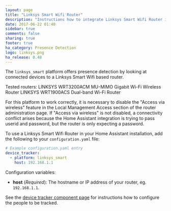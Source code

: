 ```yaml
---
layout: page
title: "Linksys Smart Wifi Router"
description: "Instructions how to integrate Linksys Smart Wifi Router into Home Assistant."
date: 2017-06-22 01:40
sidebar: true
comments: false
sharing: true
footer: true
ha_category: Presence Detection
logo: linksys.png
ha_release: 0.48
---
```


The `linksys_smart` platform offers presence detection by looking at connected devices to a Linksys Smart Wifi based router. 

Tested routers: 
   LINKSYS WRT3200ACM MU-MIMO Gigabit Wi-Fi Wireless Router
   LINKSYS WRT1900ACS Dual-band Wi-Fi Router
   

<p class='note'>
For this platform to work correctly, it is necessary to disable the "Access via wireless" feature in the Local Management Access section of the router administration page. If "Access via wireless" is not disabled, a connectivity conflict arises because the Home Assistant integration is trying to pass userid and password, but the router is only expecting a password.
</p>

To use a Linksys Smart Wifi Router in your Home Assistant installation, add the following to your `configuration.yaml` file:

```yaml
# Example configuration.yaml entry
device_tracker:
  - platform: linksys_smart
    host: 192.168.1.1
```

Configuration variables:

- **host** (*Required*): The hostname or IP address of your router, eg. `192.168.1.1`.

See the [device tracker component page](/components/device_tracker/) for instructions how to configure the people to be tracked.
